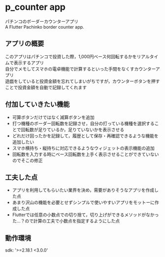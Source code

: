 # p_counter app

パチンコのボーダーカウンターアプリ<br>
A Flutter Pachinko border counter app.

## アプリの概要

このアプリはパチンコで投資した際，1,000円ベース何回転するかをリアルタイムで表示するアプリ<br>
自分でメモしてスマホの電卓機能で計算するといった手間をなくすカウンターアプリ<br>
遊戯をしていると投資金額を忘れてしまいがちですが，カウンターボタンを押すことで投資金額を自動で記録してくれます<br>


## 付加していきたい機能

- 可算ボタンだけではなく減算ボタンを追加
- 打つ機種のボーダー回転数を記録させ，自分の打っている機種を選択することで回転数が足りているか，足りていないかを表示させる
- どれだけ回ったかを記録して，履歴として保存・再確認できるような機能を追加したい
- スマホ横持ち・縦持ちに対応できるようなウィジェットの表示機能の追加
- 回転数を入力する時にベース回転数を上手く表示させることができていないのでそこの修正



## 工夫した点

- アプリを利用してもらいたい業界を決め，需要がありそうなアプリを作成した点
- あまり沢山の機能を必要とせずシンプルで使いやすいアプリをモットーに作成した点
- Flutterでは任意の小数点での切り捨て，切り上げができるメソッドがなかった...？ので計算の工夫で小数点を指定するようにした点


##  動作環境

  sdk: '>=2.18.1 <3.0.0'
